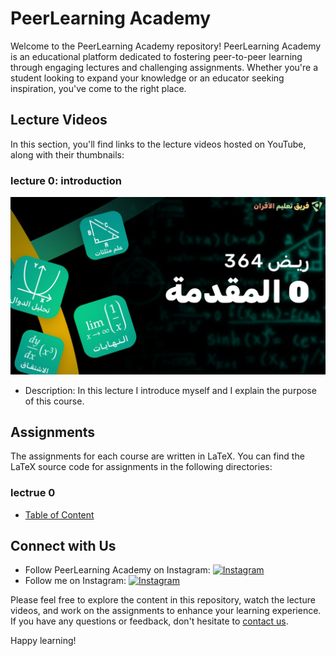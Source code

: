 # PeerLearning Academy

Welcome to the PeerLearning Academy repository! PeerLearning Academy is an educational platform dedicated to fostering peer-to-peer learning through engaging lectures and challenging assignments. Whether you're a student looking to expand your knowledge or an educator seeking inspiration, you've come to the right place.

## Lecture Videos

In this section, you'll find links to the lecture videos hosted on YouTube, along with their thumbnails:
### lecture 0: introduction
[![Introduction to PeerLearning Academy](./assets/images/thumbnails/thumbnail0.jpg)](https://www.youtube.com/watch?v=Fa5-PXkFneA)
   - Description: In this lecture I introduce myself and I explain the purpose of this course.

## Assignments

The assignments for each course are written in LaTeX. You can find the LaTeX source code for assignments in the following directories:

### lectrue 0
- [Table of Content](./math364/lecture0/table-of-content/table-of-content-final.pdf)


## Connect with Us

- Follow PeerLearning Academy on Instagram: [![Instagram](https://img.shields.io/badge/Follow%20on%20Instagram-%40peerlearningbh-9cf)](https://www.instagram.com/peerlearningbh/)
- Follow me on Instagram: [![Instagram](https://img.shields.io/badge/Follow%20on%20Instagram-%40abdallahtantawy-9cf)](https://www.instagram.com/abdallahtantawy/)

Please feel free to explore the content in this repository, watch the lecture videos, and work on the assignments to enhance your learning experience. If you have any questions or feedback, don't hesitate to [contact us](mailto:your@email.com).

Happy learning!